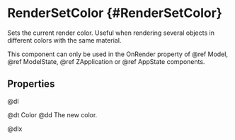 # RenderSetColor {#RenderSetColor}

Sets the current render color. Useful when rendering several objects in different colors with the same material.

This component can only be used in the OnRender property of @ref Model, @ref ModelState, @ref ZApplication or @ref AppState components.

## Properties

@dl

@dt Color
@dd The new color.

@dlx

